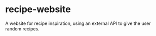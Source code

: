 # recipe-website
A website for recipe inspiration, using an external API to give the user random recipes.
